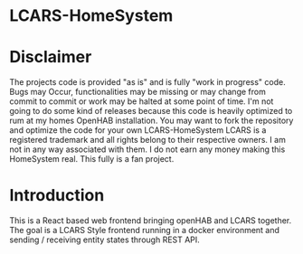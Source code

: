 # LCARS-HomeSystem

# Disclaimer
The projects code is provided "as is" and is fully "work in progress" code. Bugs may Occur, functionalities may be missing or may change from commit to commit or work may be halted at some point of time. I'm not going to do some kind of releases because this code is heavily optimized to rum at my homes OpenHAB installation. You may want to fork the repository and optimize the code for your own LCARS-HomeSystem
LCARS is a registered trademark and all rights belong to their respective owners. I am not in any way associated with them. I do not earn any money making this HomeSystem real.
This fully is a fan project.

# Introduction
This is a React based web frontend bringing openHAB and LCARS together. The goal is a LCARS Style frontend running in a docker environment and sending / receiving entity states through REST API.
